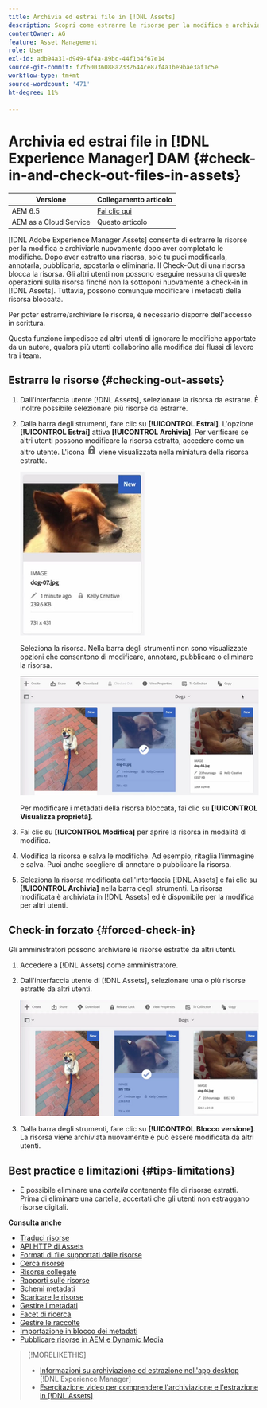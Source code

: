 ```yaml
---
title: Archivia ed estrai file in [!DNL Assets]
description: Scopri come estrarre le risorse per la modifica e archiviarle di nuovo al termine delle modifiche.
contentOwner: AG
feature: Asset Management
role: User
exl-id: adb94a31-d949-4f4a-89bc-44f1b4f67e14
source-git-commit: f7f60036088a2332644ce87f4a1be9bae3af1c5e
workflow-type: tm+mt
source-wordcount: '471'
ht-degree: 11%

---
```


# Archivia ed estrai file in [!DNL Experience Manager] DAM {#check-in-and-check-out-files-in-assets}

| Versione | Collegamento articolo |
| -------- | ---------------------------- |
| AEM 6.5 | [Fai clic qui](https://experienceleague.adobe.com/docs/experience-manager-65/assets/managing/check-out-and-submit-assets.html?lang=en) |
| AEM as a Cloud Service | Questo articolo |

[!DNL Adobe Experience Manager Assets] consente di estrarre le risorse per la modifica e archiviarle nuovamente dopo aver completato le modifiche. Dopo aver estratto una risorsa, solo tu puoi modificarla, annotarla, pubblicarla, spostarla o eliminarla. Il Check-Out di una risorsa blocca la risorsa. Gli altri utenti non possono eseguire nessuna di queste operazioni sulla risorsa finché non la sottoponi nuovamente a check-in in [!DNL Assets]. Tuttavia, possono comunque modificare i metadati della risorsa bloccata.

Per poter estrarre/archiviare le risorse, è necessario disporre dell&#39;accesso in scrittura.

Questa funzione impedisce ad altri utenti di ignorare le modifiche apportate da un autore, qualora più utenti collaborino alla modifica dei flussi di lavoro tra i team.

## Estrarre le risorse {#checking-out-assets}

1. Dall&#39;interfaccia utente [!DNL Assets], selezionare la risorsa da estrarre. È inoltre possibile selezionare più risorse da estrarre.

1. Dalla barra degli strumenti, fare clic su **[!UICONTROL Estrai]**. L&#39;opzione **[!UICONTROL Estrai]** attiva **[!UICONTROL Archivia]**.
Per verificare se altri utenti possono modificare la risorsa estratta, accedere come un altro utente. L&#39;icona ![icona blocco estrazione](assets/do-not-localize/checkout_lock.png) viene visualizzata nella miniatura della risorsa estratta.

   ![icona di estrazione nella vista a schede](assets/checkout-icon-card-view.png)

   Seleziona la risorsa. Nella barra degli strumenti non sono visualizzate opzioni che consentono di modificare, annotare, pubblicare o eliminare la risorsa.

   ![chlimage_1-472](assets/checkout-asset-toolbar-options.png)

   Per modificare i metadati della risorsa bloccata, fai clic su **[!UICONTROL Visualizza proprietà]**.

1. Fai clic su **[!UICONTROL Modifica]** per aprire la risorsa in modalità di modifica.

1. Modifica la risorsa e salva le modifiche. Ad esempio, ritaglia l’immagine e salva. Puoi anche scegliere di annotare o pubblicare la risorsa.

1. Seleziona la risorsa modificata dall&#39;interfaccia [!DNL Assets] e fai clic su **[!UICONTROL Archivia]** nella barra degli strumenti. La risorsa modificata è archiviata in [!DNL Assets] ed è disponibile per la modifica per altri utenti.

## Check-in forzato {#forced-check-in}

Gli amministratori possono archiviare le risorse estratte da altri utenti.

1. Accedere a [!DNL Assets] come amministratore.
1. Dall&#39;interfaccia utente di [!DNL Assets], selezionare una o più risorse estratte da altri utenti.

   ![chlimage_1-476](assets/chlimage_1-476.png)

1. Dalla barra degli strumenti, fare clic su **[!UICONTROL Blocco versione]**. La risorsa viene archiviata nuovamente e può essere modificata da altri utenti.

## Best practice e limitazioni {#tips-limitations}

* È possibile eliminare una *cartella* contenente file di risorse estratti. Prima di eliminare una cartella, accertati che gli utenti non estraggano risorse digitali.

**Consulta anche**

* [Traduci risorse](translate-assets.md)
* [API HTTP di Assets](mac-api-assets.md)
* [Formati di file supportati dalle risorse](file-format-support.md)
* [Cerca risorse](search-assets.md)
* [Risorse collegate](use-assets-across-connected-assets-instances.md)
* [Rapporti sulle risorse](asset-reports.md)
* [Schemi metadati](metadata-schemas.md)
* [Scaricare le risorse](download-assets-from-aem.md)
* [Gestire i metadati](manage-metadata.md)
* [Facet di ricerca](search-facets.md)
* [Gestire le raccolte](manage-collections.md)
* [Importazione in blocco dei metadati](metadata-import-export.md)
* [Pubblicare risorse in AEM e Dynamic Media](/help/assets/publish-assets-to-aem-and-dm.md)

>[!MORELIKETHIS]
>
>* [Informazioni su archiviazione ed estrazione nell&#39;app desktop](https://experienceleague.adobe.com/docs/experience-manager-desktop-app/using/using.html#how-app-works2) [!DNL Experience Manager] 
>* [Esercitazione video per comprendere l&#39;archiviazione e l&#39;estrazione in [!DNL Assets]](https://experienceleague.adobe.com/docs/experience-manager-learn/assets/collaboration/check-in-and-check-out.html)
